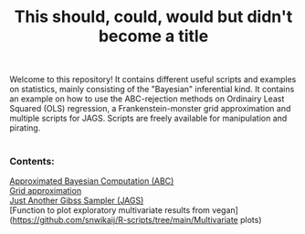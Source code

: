 <h1 align="center">This should, could, would but didn't become a title</h1>  <br />

Welcome to this repository! It contains different useful scripts and examples on statistics, mainly consisting of the "Bayesian" inferential kind. It contains an example on how to use the ABC-rejection methods on Ordinairy Least Squared (OLS) regression, a Frankenstein-monster grid approximation and multiple scripts for JAGS. Scripts are freely available for manipulation and pirating.<br />
  <br />
<h3/>Contents:</h3> 

[Approximated Bayesian Computation (ABC)](https://github.com/snwikaij/R-scripts/tree/main/ABC) 
<br />
[Grid approximation](https://github.com/snwikaij/R-scripts/tree/main/Grid_approximation) 
<br />
[Just Another Gibss Sampler (JAGS)](https://github.com/snwikaij/R-scripts/tree/main/JAGS) 
<br />
[Function to plot exploratory multivariate results from vegan](https://github.com/snwikaij/R-scripts/tree/main/Multivariate plots) 
<br />
